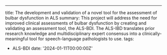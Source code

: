 ---
title: The development and validation of a novel tool for the assessment of bulbar dysfunction in ALS
summary: This project will address the need for improved clinical assessments of bulbar dysfunction by creating and validating an assessment tool, the ALS-BDI. The ALS-IBD translates prior research knowledge and multidisciplinary expert consensus into a clinically-meaningful tool for speech-language pathologists to use.
tags:
  - ALS-BDI
date: '2024-01-11T00:00:00Z'